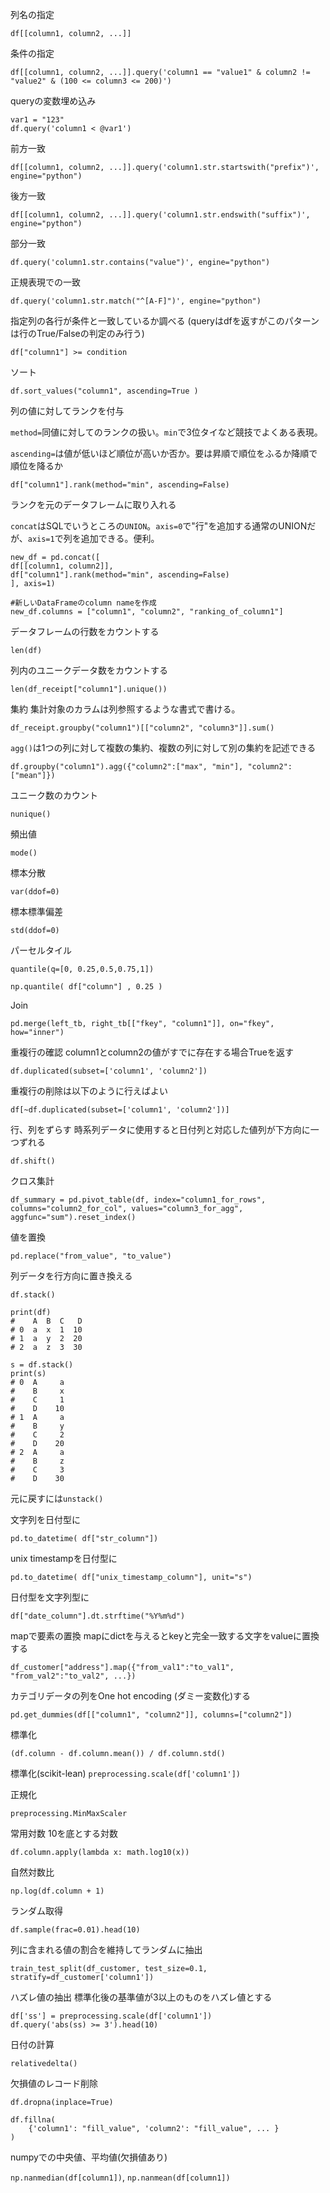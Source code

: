 列名の指定

```
df[[column1, column2, ...]]
```

条件の指定

```
df[[column1, column2, ...]].query('column1 == "value1" & column2 != "value2" & (100 <= column3 <= 200)')
```

queryの変数埋め込み

```
var1 = "123"
df.query('column1 < @var1')
```

前方一致

```
df[[column1, column2, ...]].query('column1.str.startswith("prefix")', engine="python")
```

後方一致

```
df[[column1, column2, ...]].query('column1.str.endswith("suffix")', engine="python")
```

部分一致

```
df.query('column1.str.contains("value")', engine="python")
```

正規表現での一致

```
df.query('column1.str.match("^[A-F]")', engine="python")
```

指定列の各行が条件と一致しているか調べる (queryはdfを返すがこのパターンは行のTrue/Falseの判定のみ行う)
```
df["column1"] >= condition
```

ソート

```
df.sort_values("column1", ascending=True )
```

列の値に対してランクを付与

```method=```同値に対してのランクの扱い。```min```で3位タイなど競技でよくある表現。

```ascending=```は値が低いほど順位が高いか否か。要は昇順で順位をふるか降順で順位を降るか
```
df["column1"].rank(method="min", ascending=False)
```

ランクを元のデータフレームに取り入れる

```concat```はSQLでいうところの```UNION```。```axis=0```で"行"を追加する通常のUNIONだが、```axis=1```で列を追加できる。便利。

```
new_df = pd.concat([
df[[column1, column2]],
df["column1"].rank(method="min", ascending=False)
], axis=1)

#新しいDataFrameのcolumn nameを作成
new_df.columns = ["column1", "column2", "ranking_of_column1"]
```

データフレームの行数をカウントする

```
len(df)
```

列内のユニークデータ数をカウントする
```
len(df_receipt["column1"].unique())
```

集約 集計対象のカラムは列参照するような書式で書ける。

```
df_receipt.groupby("column1")[["column2", "column3"]].sum()
```

```agg()```は1つの列に対して複数の集約、複数の列に対して別の集約を記述できる

```
df.groupby("column1").agg({"column2":["max", "min"], "column2":["mean"]})
```

ユニーク数のカウント

```nunique()```

頻出値

```mode()```

標本分散

```var(ddof=0)```

標本標準偏差

```std(ddof=0)```

パーセルタイル

```quantile(q=[0, 0.25,0.5,0.75,1])```

```np.quantile( df["column"] , 0.25 )```

Join

```
pd.merge(left_tb, right_tb[["fkey", "column1"]], on="fkey", how="inner")
```

重複行の確認 column1とcolumn2の値がすでに存在する場合Trueを返す

```
df.duplicated(subset=['column1', 'column2'])
```

重複行の削除は以下のように行えばよい

```
df[~df.duplicated(subset=['column1', 'column2'])]
```

行、列をずらす 時系列データに使用すると日付列と対応した値列が下方向に一つずれる

```
df.shift()
```

クロス集計

```
df_summary = pd.pivot_table(df, index="column1_for_rows", columns="column2_for_col", values="column3_for_agg", aggfunc="sum").reset_index()
```

値を置換

```
pd.replace("from_value", "to_value")
```

列データを行方向に置き換える

```df.stack()```

```
print(df)
#    A  B  C   D
# 0  a  x  1  10
# 1  a  y  2  20
# 2  a  z  3  30

s = df.stack()
print(s)
# 0  A     a
#    B     x
#    C     1
#    D    10
# 1  A     a
#    B     y
#    C     2
#    D    20
# 2  A     a
#    B     z
#    C     3
#    D    30
```

元に戻すには```unstack()```

文字列を日付型に

```
pd.to_datetime( df["str_column"])
```

unix timestampを日付型に

```
pd.to_datetime( df["unix_timestamp_column"], unit="s")
```

日付型を文字列型に

```
df["date_column"].dt.strftime("%Y%m%d")
```

mapで要素の置換 mapにdictを与えるとkeyと完全一致する文字をvalueに置換する

```
df_customer["address"].map({"from_val1":"to_val1", "from_val2":"to_val2", ...})
```

カテゴリデータの列をOne hot encoding (ダミー変数化)する

```pd.get_dummies(df[["column1", "column2"]], columns=["column2"])```

標準化

```(df.column - df.column.mean()) / df.column.std()```

標準化(scikit-lean)
```preprocessing.scale(df['column1'])```

正規化

```preprocessing.MinMaxScaler```

常用対数 10を底とする対数

```df.column.apply(lambda x: math.log10(x))```

自然対数比

```np.log(df.column + 1)```

ランダム取得

```df.sample(frac=0.01).head(10)```

列に含まれる値の割合を維持してランダムに抽出

```
train_test_split(df_customer, test_size=0.1, stratify=df_customer['column1'])
```

ハズレ値の抽出 標準化後の基準値が3以上のものをハズレ値とする

```
df['ss'] = preprocessing.scale(df['column1'])
df.query('abs(ss) >= 3').head(10)
```

日付の計算

```relativedelta()```

欠損値のレコード削除

```df.dropna(inplace=True)```

```
df.fillna(
    {'column1': "fill_value", 'column2': "fill_value", ... }
)
```

numpyでの中央値、平均値(欠損値あり)

```np.nanmedian(df[column1])```, ```np.nanmean(df[column1])```
